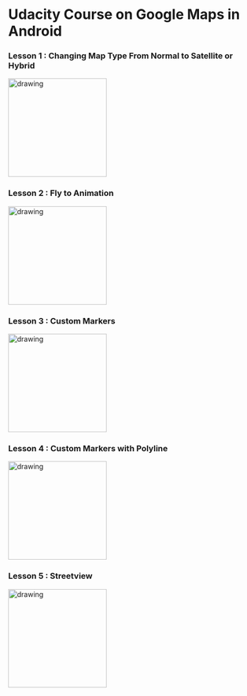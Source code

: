# Udacity Course on Google Maps in Android

### Lesson 1 : Changing Map Type From Normal to Satellite or Hybrid

<img src="https://github.com/PoojaB26/GoogleMaps-UdacityCourse/blob/master/maps1.gif" alt="drawing" width="200"/>

### Lesson 2 : Fly to Animation

<img src="https://github.com/PoojaB26/GoogleMaps-UdacityCourse/blob/master/maps2.gif" alt="drawing" width="200"/>

### Lesson 3 : Custom Markers

<img src="https://github.com/PoojaB26/GoogleMaps-UdacityCourse/blob/master/map3.png" alt="drawing" width="200"/>

### Lesson 4 : Custom Markers with Polyline

<img src="https://github.com/PoojaB26/GoogleMaps-UdacityCourse/blob/master/map4.png" alt="drawing" width="200"/>

### Lesson 5 : Streetview

<img src="https://github.com/PoojaB26/GoogleMaps-UdacityCourse/blob/master/map5.gif" alt="drawing" width="200"/>
